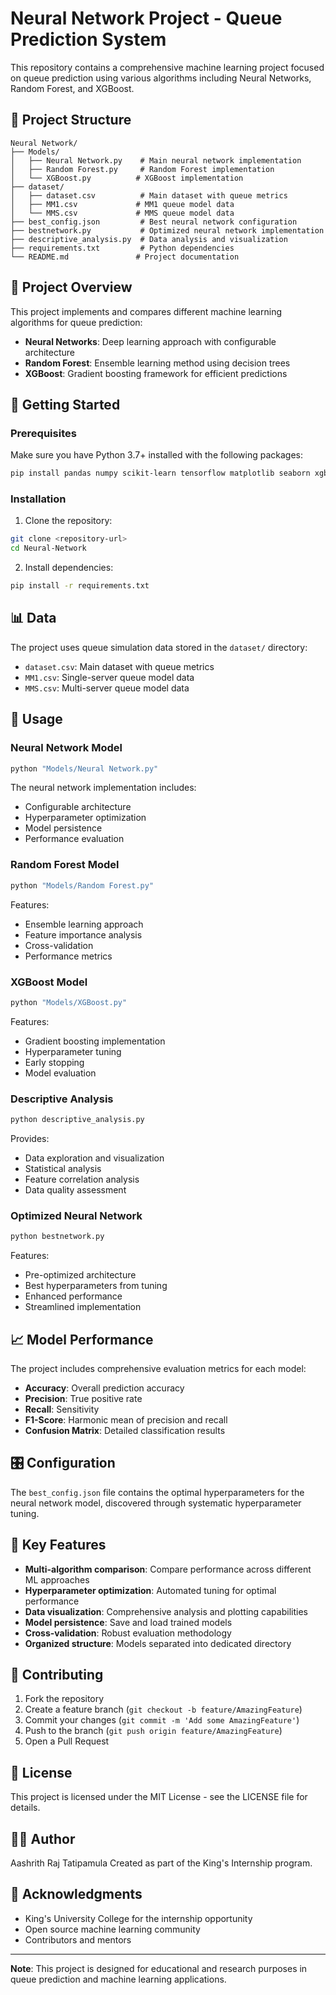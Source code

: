 # Neural Network Project - Queue Prediction System

This repository contains a comprehensive machine learning project focused on queue prediction using various algorithms including Neural Networks, Random Forest, and XGBoost.

## 📁 Project Structure

```
Neural Network/
├── Models/
│   ├── Neural Network.py    # Main neural network implementation
│   ├── Random Forest.py     # Random Forest implementation
│   └── XGBoost.py          # XGBoost implementation
├── dataset/
│   ├── dataset.csv          # Main dataset with queue metrics
│   ├── MM1.csv             # MM1 queue model data
│   └── MMS.csv             # MMS queue model data
├── best_config.json         # Best neural network configuration
├── bestnetwork.py           # Optimized neural network implementation
├── descriptive_analysis.py  # Data analysis and visualization
├── requirements.txt         # Python dependencies
└── README.md               # Project documentation
```

## 🎯 Project Overview

This project implements and compares different machine learning algorithms for queue prediction:

- **Neural Networks**: Deep learning approach with configurable architecture
- **Random Forest**: Ensemble learning method using decision trees
- **XGBoost**: Gradient boosting framework for efficient predictions

## 🚀 Getting Started

### Prerequisites

Make sure you have Python 3.7+ installed with the following packages:

```bash
pip install pandas numpy scikit-learn tensorflow matplotlib seaborn xgboost
```

### Installation

1. Clone the repository:
```bash
git clone <repository-url>
cd Neural-Network
```

2. Install dependencies:
```bash
pip install -r requirements.txt
```

## 📊 Data

The project uses queue simulation data stored in the `dataset/` directory:

- `dataset.csv`: Main dataset with queue metrics
- `MM1.csv`: Single-server queue model data
- `MMS.csv`: Multi-server queue model data

## 🔧 Usage

### Neural Network Model

```python
python "Models/Neural Network.py"
```

The neural network implementation includes:
- Configurable architecture
- Hyperparameter optimization
- Model persistence
- Performance evaluation

### Random Forest Model

```python
python "Models/Random Forest.py"
```

Features:
- Ensemble learning approach
- Feature importance analysis
- Cross-validation
- Performance metrics

### XGBoost Model

```python
python "Models/XGBoost.py"
```

Features:
- Gradient boosting implementation
- Hyperparameter tuning
- Early stopping
- Model evaluation

### Descriptive Analysis

```python
python descriptive_analysis.py
```

Provides:
- Data exploration and visualization
- Statistical analysis
- Feature correlation analysis
- Data quality assessment

### Optimized Neural Network

```python
python bestnetwork.py
```

Features:
- Pre-optimized architecture
- Best hyperparameters from tuning
- Enhanced performance
- Streamlined implementation

## 📈 Model Performance

The project includes comprehensive evaluation metrics for each model:

- **Accuracy**: Overall prediction accuracy
- **Precision**: True positive rate
- **Recall**: Sensitivity
- **F1-Score**: Harmonic mean of precision and recall
- **Confusion Matrix**: Detailed classification results

## 🎛️ Configuration

The `best_config.json` file contains the optimal hyperparameters for the neural network model, discovered through systematic hyperparameter tuning.

## 📝 Key Features

- **Multi-algorithm comparison**: Compare performance across different ML approaches
- **Hyperparameter optimization**: Automated tuning for optimal performance
- **Data visualization**: Comprehensive analysis and plotting capabilities
- **Model persistence**: Save and load trained models
- **Cross-validation**: Robust evaluation methodology
- **Organized structure**: Models separated into dedicated directory

## 🤝 Contributing

1. Fork the repository
2. Create a feature branch (`git checkout -b feature/AmazingFeature`)
3. Commit your changes (`git commit -m 'Add some AmazingFeature'`)
4. Push to the branch (`git push origin feature/AmazingFeature`)
5. Open a Pull Request

## 📄 License

This project is licensed under the MIT License - see the LICENSE file for details.

## 👨‍💻 Author

Aashrith Raj Tatipamula
Created as part of the King's Internship program.

## 🙏 Acknowledgments

- King's University College for the internship opportunity
- Open source machine learning community
- Contributors and mentors

---

**Note**: This project is designed for educational and research purposes in queue prediction and machine learning applications.